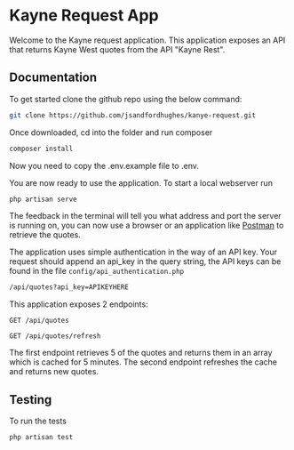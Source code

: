 # Kayne Request App

Welcome to the Kayne request application. This application exposes an API that returns Kayne West quotes from the API "Kayne Rest".

## Documentation

To get started clone the github repo using the below command:

``` bash
git clone https://github.com/jsandfordhughes/kanye-request.git
```

Once downloaded, cd into the folder and run composer

``` bash
composer install
```

Now you need to copy the .env.example file to .env.

You are now ready to use the application. To start a local webserver run

``` bash
php artisan serve
```

The feedback in the terminal will tell you what address and port the server is running on, you can now use a browser or an application like [Postman](https://www.postman.com/) to retrieve the quotes. 

The application uses simple authentication in the way of an API key. Your request should append an api_key in the query string, the API keys can be found in the file `config/api_authentication.php`

``` bash
/api/quotes?api_key=APIKEYHERE
```

This application exposes 2 endpoints:

```
GET /api/quotes
```
```
GET /api/quotes/refresh
```

The first endpoint retrieves 5 of the quotes and returns them in an array which is cached for 5 minutes. The second endpoint refreshes the cache and returns new quotes.

## Testing

To run the tests

``` bash
php artisan test
```

